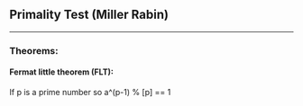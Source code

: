 ## Primality Test (Miller Rabin)
--------------------------------
### Theorems:
#### Fermat little theorem (FLT):
If p is a prime number so a^(p-1) % [p] == 1
